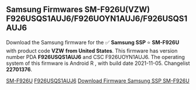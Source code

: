 <h2>Samsung Firmwares SM-F926U(VZW) F926USQS1AUJ6/F926UOYN1AUJ6/F926USQS1AUJ6</h2>
Download the Samsung firmware for the ✅ <strong>Samsung SSP </strong> ⭐ <strong>SM-F926U</strong> with product code <strong>VZW</strong> <strong> from United States</strong>. This firmware has version number PDA <strong>F926USQS1AUJ6</strong> and CSC F926UOYN1AUJ6. The operating system of this firmware is Android R , with build date 2021-11-05. Changelist <strong>22701376</strong>.


[SM-F926U](https://samfirm.shop/samsung/model/SM-F926U)
[F926USQS1AUJ6](https://samfirm.shop/samsung/pda/F926USQS1AUJ6)
[Download Firmware Samsung SSP SM-F926U](https://samfirm.shop/samsung/firmware/472775)
